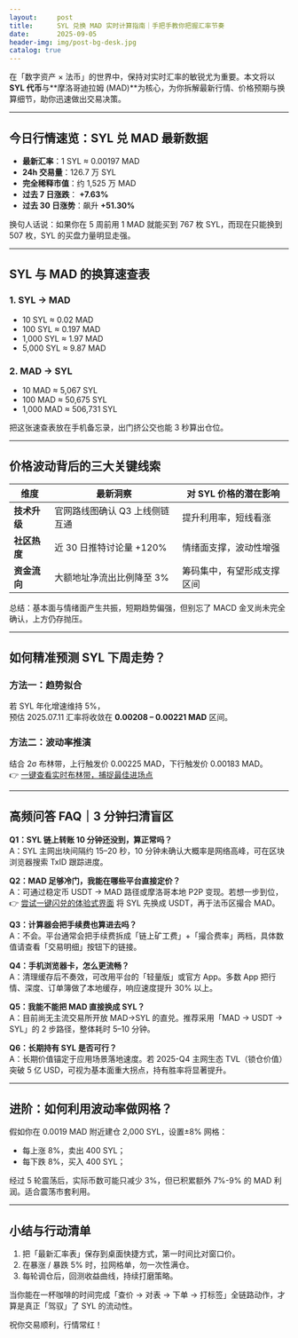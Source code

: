 ```yaml
---
layout:     post
title:      SYL 兑换 MAD 实时计算指南｜手把手教你把握汇率节奏
date:       2025-09-05
header-img: img/post-bg-desk.jpg
catalog: true
---
```


在「数字资产 × 法币」的世界中，保持对实时汇率的敏锐尤为重要。本文将以**SYL 代币**与**摩洛哥迪拉姆 (MAD)**为核心，为你拆解最新行情、价格预期与换算细节，助你迅速做出交易决策。

---

## 今日行情速览：SYL 兑 MAD 最新数据

- **最新汇率**：1 SYL ≈ 0.00197 MAD  
- **24h 交易量**：126.7 万 SYL  
- **完全稀释市值**：约 1,525 万 MAD  
- **过去 7 日涨跌**： **+7.63%**  
- **过去 30 日涨势**：飙升 **+51.30%**

换句人话说：如果你在 5 周前用 1 MAD 就能买到 767 枚 SYL，而现在只能换到 507 枚，SYL 的买盘力量明显走强。

---

## SYL 与 MAD 的换算速查表

### 1. SYL → MAD
- 10 SYL ≈ 0.02 MAD  
- 100 SYL ≈ 0.197 MAD  
- 1,000 SYL ≈ 1.97 MAD  
- 5,000 SYL ≈ 9.87 MAD  

### 2. MAD → SYL
- 10 MAD ≈ 5,067 SYL  
- 100 MAD ≈ 50,675 SYL  
- 1,000 MAD ≈ 506,731 SYL  

把这张速查表放在手机备忘录，出门挤公交也能 3 秒算出仓位。

---

## 价格波动背后的三大关键线索
| 维度 | 最新洞察 | 对 SYL 价格的潜在影响 |
|---|---|---|
| **技术升级** | 官网路线图确认 Q3 上线侧链互通 | 提升利用率，短线看涨 |
| **社区热度** | 近 30 日推特讨论量 +120% | 情绪面支撑，波动性增强 |
| **资金流向** | 大额地址净流出比例降至 3% | 筹码集中，有望形成支撑区间 |

总结：基本面与情绪面产生共振，短期趋势偏强，但别忘了 MACD 金叉尚未完全确认，上方仍存抛压。

---

## 如何精准预测 SYL 下周走势？

### 方法一：趋势拟合
若 SYL 年化增速维持 5%，  
预估 2025.07.11 汇率将收敛在 **0.00208 – 0.00221 MAD** 区间。

### 方法二：波动率推演
结合 2σ 布林带，上行触发价 0.00225 MAD，下行触发价 0.00183 MAD。  
👉 [一键查看实时布林带，捕捉最佳进场点](https://okxdog.com/)

---

## 高频问答 FAQ｜3 分钟扫清盲区

**Q1：SYL 链上转账 10 分钟还没到，算正常吗？**  
A：SYL 主网出块间隔约 15–20 秒，10 分钟未确认大概率是网络高峰，可在区块浏览器搜索 TxID 跟踪进度。

**Q2：MAD 足够冷门，我能在哪些平台直接定价？**  
A：可通过稳定币 USDT → MAD 路径或摩洛哥本地 P2P 变现。若想一步到位，👉 [尝试一键闪兑的体验式界面](https://okxdog.com/) 将 SYL 先换成 USDT，再于法币区撮合 MAD。

**Q3：计算器会把手续费也算进去吗？**  
A：不会。平台通常会把手续费拆成「链上矿工费」+「撮合费率」两档，具体数值请查看「交易明细」按钮下的链接。

**Q4：手机浏览器卡，怎么更流畅？**  
A：清理缓存后不奏效，可改用平台的「轻量版」或官方 App。多数 App 把行情、深度、订单簿做了本地缓存，响应速度提升 30% 以上。

**Q5：我能不能把 MAD 直接换成 SYL？**  
A：目前尚无主流交易所开放 MAD→SYL 的直兑。推荐采用「MAD → USDT → SYL」的 2 步路径，整体耗时 5–10 分钟。

**Q6：长期持有 SYL 是否可行？**  
A：长期价值锚定于应用场景落地速度。若 2025-Q4 主网生态 TVL（锁仓价值）突破 5 亿 USD，可视为基本面重大拐点，持有胜率将显著提升。

---

## 进阶：如何利用波动率做网格？

假如你在 0.0019 MAD 附近建仓 2,000 SYL，设置±8% 网格：

- 每上涨 8%，卖出 400 SYL；  
- 每下跌 8%，买入 400 SYL；  

经过 5 轮震荡后，实际币数可能只减少 3%，但已积累额外 7%-9% 的 MAD 利润。适合震荡市套利用。

---

## 小结与行动清单

1. 把「最新汇率表」保存到桌面快捷方式，第一时间比对窗口价。  
2. 在暴涨 / 暴跌 5% 时，拉网格单，勿一次性满仓。  
3. 每轮调仓后，回测收益曲线，持续打磨策略。

当你能在一杯咖啡的时间完成「查价 → 对表 → 下单 → 打标签」全链路动作，才算是真正「驾驭」了 SYL 的流动性。

祝你交易顺利，行情常红！